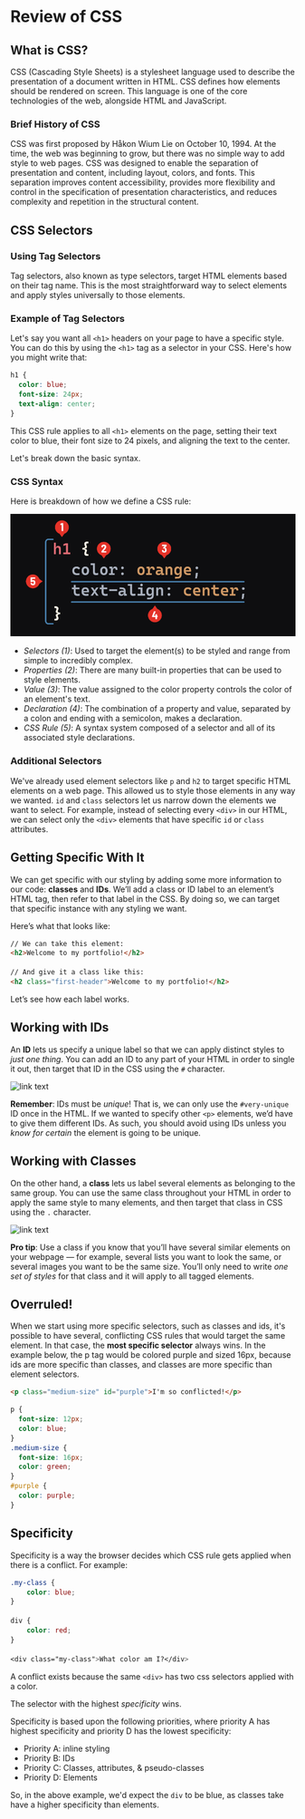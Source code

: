 # Review of CSS

## What is CSS?

CSS (Cascading Style Sheets) is a stylesheet language used to describe the presentation of a document written in HTML. CSS defines how elements should be rendered on screen. This language is one of the core technologies of the web, alongside HTML and JavaScript.

### Brief History of CSS

CSS was first proposed by Håkon Wium Lie on October 10, 1994. At the time, the web was beginning to grow, but there was no simple way to add style to web pages. CSS was designed to enable the separation of presentation and content, including layout, colors, and fonts. This separation improves content accessibility, provides more flexibility and control in the specification of presentation characteristics, and reduces complexity and repetition in the structural content.

## CSS Selectors

### Using Tag Selectors

Tag selectors, also known as type selectors, target HTML elements based on their tag name. This is the most straightforward way to select elements and apply styles universally to those elements.

### Example of Tag Selectors

Let's say you want all `<h1>` headers on your page to have a specific style. You can do this by using the `<h1>` tag as a selector in your CSS. Here's how you might write that:

```css
h1 {
  color: blue;
  font-size: 24px;
  text-align: center;
}
```

This CSS rule applies to all `<h1>` elements on the page, setting their text color to blue, their font size to 24 pixels, and aligning the text to the center.

Let's break down the basic syntax.

### CSS Syntax

Here is breakdown of how we define a CSS rule:

![CSS Basic Syntax](../assets/css-basic-syntax.png)

- _Selectors (1)_: Used to target the element(s) to be styled and range from simple to incredibly complex.
- _Properties (2)_: There are many built-in properties that can be used to style elements.
- _Value (3)_: The value assigned to the color property controls the color of an element's text.
- _Declaration (4)_: The combination of a property and value, separated by a colon and ending with a semicolon, makes a declaration.
- _CSS Rule (5)_: A syntax system composed of a selector and all of its associated style declarations.

### Additional Selectors

We've already used element selectors like `p` and `h2` to target specific HTML elements on a web page. This allowed us to style those elements in any way we wanted. `id` and `class` selectors let us narrow down the elements we want to select. For example, instead of selecting every `<div>` in our HTML, we can select only the `<div>` elements that have specific `id` or `class` attributes.

## Getting Specific With It

We can get specific with our styling by adding some more information to our code: **classes** and **IDs**. We’ll add a class or ID label to an element’s HTML tag, then refer to that label in the CSS. By doing so, we can target that specific instance with any styling we want.

Here’s what that looks like:

```html
// We can take this element:
<h2>Welcome to my portfolio!</h2>

// And give it a class like this:
<h2 class="first-header">Welcome to my portfolio!</h2>
```

Let’s see how each label works.

## Working with IDs

An **ID** lets us specify a unique label so that we can apply distinct styles to _just one thing_. You can add an ID to any part of your HTML in order to single it out, then target that ID in the CSS using the `#` character.

![link text](https://ga-instruction.s3.amazonaws.com/assets/intro-tech/css-unit-assets/ids.png)

**Remember**: IDs must be _unique_! That is, we can only use the `#very-unique` ID once in the HTML. If we wanted to specify other `<p>` elements, we’d have to give them different IDs. As such, you should avoid using IDs unless you _know for certain_ the element is going to be unique.

## Working with Classes

On the other hand, a **class** lets us label several elements as belonging to the same group. You can use the same class throughout your HTML in order to apply the same style to many elements, and then target that class in CSS using the `.` character.

![link text](https://ga-instruction.s3.amazonaws.com/assets/intro-tech/css-unit-assets/classes.png)

**Pro tip**: Use a class if you know that you’ll have several similar elements on your webpage — for example, several lists you want to look the same, or several images you want to be the same size. You’ll only need to write _one set of styles_ for that class and it will apply to all tagged elements.

## Overruled!

When we start using more specific selectors, such as classes and ids, it's possible to have several, conflicting CSS rules that would target the same element. In that case, the **most specific selector** always wins. In the example below, the p tag would be colored purple and sized 16px, because ids are more specific than classes, and classes are more specific than element selectors.

```html
<p class="medium-size" id="purple">I'm so conflicted!</p>
```

```css
p {
  font-size: 12px;
  color: blue;
}
.medium-size {
  font-size: 16px;
  color: green;
}
#purple {
  color: purple;
}
```

## Specificity

Specificity is a way the browser decides which CSS rule gets applied when there is a conflict. For example:

```css
.my-class {
    color: blue;
}

div {
    color: red;
}

<div class="my-class">What color am I?</div>
```

A conflict exists because the same `<div>` has two css selectors applied with a color.

The selector with the highest _specificity_ wins.

Specificity is based upon the following priorities, where priority A has highest specificity and priority D has the lowest specificity:

- Priority A: inline styling
- Priority B: IDs
- Priority C: Classes, attributes, & pseudo-classes
- Priority D: Elements

So, in the above example, we'd expect the `div` to be blue, as classes take have a higher specificity than elements.
